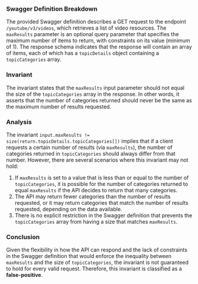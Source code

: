 ### Swagger Definition Breakdown
The provided Swagger definition describes a GET request to the endpoint `/youtube/v3/videos`, which retrieves a list of video resources. The `maxResults` parameter is an optional query parameter that specifies the maximum number of items to return, with constraints on its value (minimum of 1). The response schema indicates that the response will contain an array of items, each of which has a `topicDetails` object containing a `topicCategories` array.

### Invariant
The invariant states that the `maxResults` input parameter should not equal the size of the `topicCategories` array in the response. In other words, it asserts that the number of categories returned should never be the same as the maximum number of results requested.

### Analysis
The invariant `input.maxResults != size(return.topicDetails.topicCategories[])` implies that if a client requests a certain number of results (via `maxResults`), the number of categories returned in `topicCategories` should always differ from that number. However, there are several scenarios where this invariant may not hold:
1. If `maxResults` is set to a value that is less than or equal to the number of `topicCategories`, it is possible for the number of categories returned to equal `maxResults` if the API decides to return that many categories.
2. The API may return fewer categories than the number of results requested, or it may return categories that match the number of results requested, depending on the data available.
3. There is no explicit restriction in the Swagger definition that prevents the `topicCategories` array from having a size that matches `maxResults`.

### Conclusion
Given the flexibility in how the API can respond and the lack of constraints in the Swagger definition that would enforce the inequality between `maxResults` and the size of `topicCategories`, the invariant is not guaranteed to hold for every valid request. Therefore, this invariant is classified as a **false-positive**.
